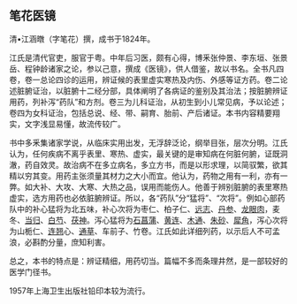 ## 笔花医镜

清•江涵暾（字笔花）撰，成书于1824年。

江氏是清代官吏，服官于粤。中年后习医，颇有心得，博釆张仲景、李东垣、张景岳、程钟龄诸家之论，参以己意，撰成《医镜》，供人借鉴，故以书名。全书凡四卷，卷一总论四诊的运用，辨证候的表里虚实寒热及内伤、外感等证方药。卷二论述脏腑证治，以脏腑十二经分部，具体阐明了各病证的鉴别及其治法；按脏腑辨证用药，列补泻“药队”和方剂。卷三为儿科证治，从初生到小儿常见病，予以论述；卷四为女科证治，包括总说、经、带、嗣育、胎前、产后诸证。本书内容精要翔实，文字浅显易懂，故流传较广。

书中多釆集诸家学说，从临床实用出发，无浮辞泛论，纲举目张，层次分明。江氏认为，任何疾病不离乎表里、寒热、虚实，最关键的是审知病在何脏何腑，证既洞澈，药自效灵。故治病不在多立病名，多立方书，而是以形求理，以简驭繁，欲其精以穷其变。用药主张须量其材力之大小而宜。他认为，药物之用有一利，亦有一弊。如大补、大攻、大寒、大热之品，误用而能伤人。他善于辨别脏腑的表里寒热虚实，选方用药也必依脏腑辨证。所以，各“药队”分“猛将”、“次将”。例如心部药队中的补心猛将为北五味，补心次将为枣仁、柏子仁、[远志](https://www.gmzyjc.com/read/bc/bc09-0.2.3.0.0.md)、[丹参](https://www.gmzyjc.com/read/bc/bc12-0.0.7.0.0.md)、[龙眼肉](https://www.gmzyjc.com/read/bc/bc17-0.3.7.0.0.md)，麦冬、[当归](https://www.gmzyjc.com/read/bc/bc17-0.3.3.0.0.md)、[白芍](https://www.gmzyjc.com/read/bc/bc17-0.3.4.0.0.md)、[茯神](https://www.gmzyjc.com/read/bc/bc05-0.0.2.0.0.md)。泻心猛将为[石菖蒲](https://www.gmzyjc.com/read/bc/bc08-0.0.5.0.0.md)、[黄连](https://www.gmzyjc.com/read/bc/bc03-0.2.2.0.0.md)、[木通](https://www.gmzyjc.com/read/bc/bc05-0.0.8.0.0.md)、[朱砂](https://www.gmzyjc.com/read/bc/bc09-0.1.1.0.0.md)、[犀角](https://www.gmzyjc.com/read/bc/bc03-0.3.1.0.0.md)，泻心次将为山栀仁、[连翘](https://www.gmzyjc.com/read/bc/bc03-0.4.2.0.0.md)心、[通草](https://www.gmzyjc.com/read/bc/bc05-0.0.9.0.0.md)、车前子、竹卷。江氏如此详细列药，以示后人不可孟浪，必斟酌分量，庶知利害。

总之，本书的特点是：辨证精细，用药切当。篇幅不多而条理井然，是一部较好的医学门径书。

1957年上海卫生出版社铅印本较为流行。
